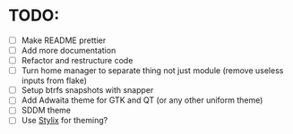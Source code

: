 # TODO:

- [ ] Make README prettier
- [ ] Add more documentation
- [ ] Refactor and restructure code
- [ ] Turn home manager to separate thing not just module (remove useless inputs
      from flake)
- [ ] Setup btrfs snapshots with snapper
- [ ] Add Adwaita theme for GTK and QT (or any other uniform theme)
- [ ] SDDM theme
- [ ] Use [Stylix](https://github.com/danth/stylix) for theming?
